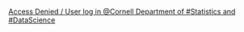 [Access Denied / User log in   @Cornell Department of #Statistics and #DataScience](https://qi.tc/qi/118723)